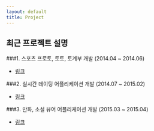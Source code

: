 ```yaml
---
layout: default
title: Project
---
```


## 최근 프로젝트 설명

###1. 스포츠 프로토, 토토, 토계부 개발 (2014.04 ~ 2014.06)
 - [링크](/project/project-7score.html) 

###2. 실시간 데이팅 어플리케이션 개발 (2014.07 ~ 2015.02)
- [링크](/project/project-ssumting.html) 

###3. 만화, 소설 뷰어 어플리케이션 개발 (2015.03 ~ 2015.04)
- [링크](/project/project-webtoon.html) 